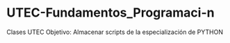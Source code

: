 # UTEC-Fundamentos_Programaci-n
Clases UTEC
Objetivo: Almacenar scripts de la especialización de PYTHON
